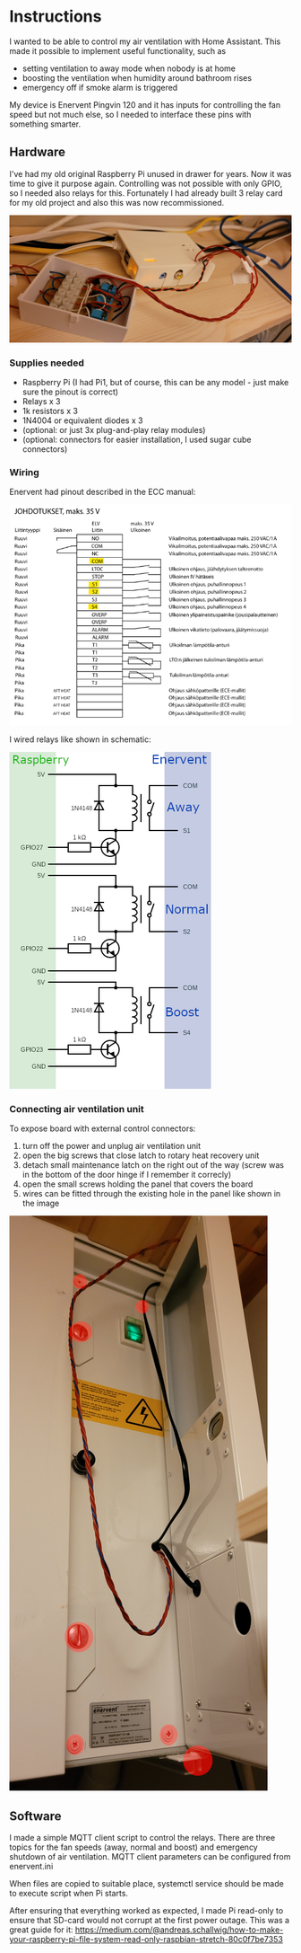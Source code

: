 # Instructions
I wanted to be able to control my air ventilation with Home Assistant.
This made it possible to implement useful functionality, such as 
- setting ventilation to away mode when nobody is at home
- boosting the ventilation when humidity around bathroom rises
- emergency off if smoke alarm is triggered

My device is Enervent Pingvin 120 and it has inputs for controlling the fan speed but not much else, so I needed to interface these pins with something smarter. 

## Hardware
I've had my old original Raspberry Pi unused in drawer for years. Now it was time to give it purpose again.
Controlling was not possible with only GPIO, so I needed also relays for this. Fortunately I had already built 3 relay card for my old project and also this was now recommissioned.

![RPi and relays](https://github.com/Jarauvi/enervent-pingvin-120-relay-control/blob/main/images/rpi_and_relays.jpg)

### Supplies needed
- Raspberry Pi (I had Pi1, but of course, this can be any model - just make sure the pinout is correct)
- Relays x 3
- 1k resistors x 3
- 1N4004 or equivalent diodes x 3
- (optional: or just 3x plug-and-play relay modules)
- (optional: connectors for easier installation, I used sugar cube connectors)

### Wiring
Enervent had pinout described in the ECC manual:

![Enervent pins](https://github.com/Jarauvi/enervent-pingvin-120-relay-control/blob/main/images/enervent_wiring.png)

I wired relays like shown in schematic:

![Wiring Raspberry and Pingvin](https://github.com/Jarauvi/enervent-pingvin-120-relay-control/blob/main/images/circuit.png)

### Connecting air ventilation unit
To expose board with external control connectors:
1. turn off the power and unplug air ventilation unit
2. open the big screws that close latch to rotary heat recovery unit
3. detach small maintenance latch on the right out of the way (screw was in the bottom of the door hinge if I remember it correcly)
4. open the small screws holding the panel that covers the board
5. wires can be fitted through the existing hole in the panel like shown in the image

![Opening air ventilation unit](https://github.com/Jarauvi/enervent-pingvin-120-relay-control/blob/main/images/opening_pingvin.png)

## Software
I made a simple MQTT client script to control the relays.
There are three topics for the fan speeds (away, normal and boost) and emergency shutdown of air ventilation.
MQTT client parameters can be configured from enervent.ini

When files are copied to suitable place, systemctl service should be made to execute script when Pi starts.

After ensuring that everything worked as expected, I made Pi read-only to ensure that SD-card would not corrupt at the first power outage. This was a great guide for it: https://medium.com/@andreas.schallwig/how-to-make-your-raspberry-pi-file-system-read-only-raspbian-stretch-80c0f7be7353
